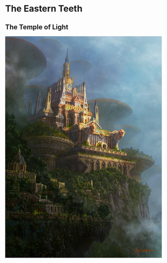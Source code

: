 # The Eastern Teeth

## The Temple of Light
![The Burnished Plains](../images/temple_of_light.jpg ':size=60%')